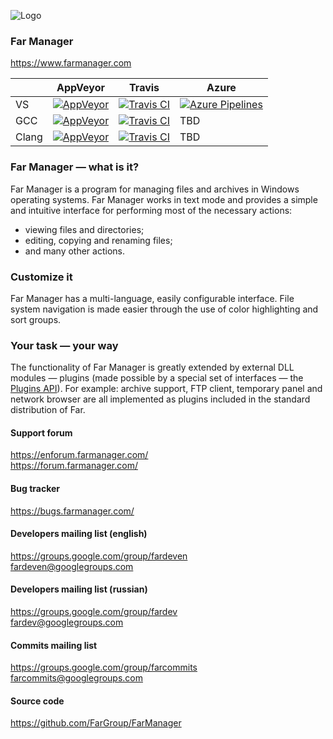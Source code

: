 ![Logo](https://raw.githubusercontent.com/FarGroup/FarManager/master/far/Far.ico)

### Far Manager
https://www.farmanager.com

| | AppVeyor | Travis | Azure |
|-|-|-|-|
| VS | [![AppVeyor](https://ci.appveyor.com/api/projects/status/6pca73evwo3oxvr9?svg=true)](https://ci.appveyor.com/project/FarGroup/farmanager/history) | [![Travis CI](https://img.shields.io/travis/FarGroup/FarManager.svg?logo=travis)](https://travis-ci.com/FarGroup/FarManager/builds) | [![Azure Pipelines](https://img.shields.io/azure-devops/build/FarGroup/66d0ddcf-a098-4b98-9470-1c90632c4ba3/1.svg?logo=azuredevops)](https://dev.azure.com/FarGroup/FarManager/_build?definitionId=1) |
| GCC | [![AppVeyor](https://ci.appveyor.com/api/projects/status/k7ln3edp8nt5aoay?svg=true)](https://ci.appveyor.com/project/FarGroup/farmanager-5lhsj/history) | [![Travis CI](https://img.shields.io/travis/FarGroup/FarManager.svg?logo=travis)](https://travis-ci.com/FarGroup/FarManager/builds) | TBD |
| Clang | [![AppVeyor](https://ci.appveyor.com/api/projects/status/pvwnc6gc5tjlpmti?svg=true)](https://ci.appveyor.com/project/FarGroup/farmanager-tgu1s/history) | [![Travis CI](https://img.shields.io/travis/FarGroup/FarManager.svg?logo=travis)](https://travis-ci.com/FarGroup/FarManager/builds) | TBD |


### Far Manager — what is it?
Far Manager is a program for managing files and archives in Windows operating systems. Far Manager works in text mode and provides a simple and intuitive interface for performing most of the necessary actions:
* viewing files and directories;
* editing, copying and renaming files;
* and many other actions.

### Customize it
Far Manager has a multi-language, easily configurable interface. File system navigation is made easier through the use of color highlighting and sort groups.

### Your task — your way
The functionality of Far Manager is greatly extended by external DLL modules — plugins (made possible by a special set of interfaces — the [Plugins API](https://api.farmanager.com/)). For example: archive support, FTP client, temporary panel and network browser are all implemented as plugins included in the standard distribution of Far.


#### Support forum
https://enforum.farmanager.com/  
https://forum.farmanager.com/

#### Bug tracker
https://bugs.farmanager.com/

#### Developers mailing list (english)
https://groups.google.com/group/fardeven  
<fardeven@googlegroups.com>

#### Developers mailing list (russian)
https://groups.google.com/group/fardev  
<fardev@googlegroups.com>

#### Commits mailing list
https://groups.google.com/group/farcommits  
<farcommits@googlegroups.com>

#### Source code
https://github.com/FarGroup/FarManager
